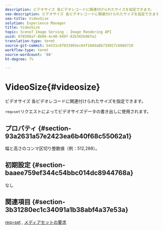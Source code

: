```yaml
---
description: ビデオサイズ 各ビデオレコードに関連付けられたサイズを指定できます。
seo-description: ビデオサイズ 各ビデオレコードに関連付けられたサイズを指定できます。
seo-title: VideoSize
solution: Experience Manager
title: VideoSize
topic: Scene7 Image Serving - Image Rendering API
uuid: 078508a7-8b06-4c40-9497-82b365b96fe2
translation-type: tm+mt
source-git-commit: b4331c6f033903ec64f168da0b739927c6066710
workflow-type: tm+mt
source-wordcount: '66'
ht-degree: 7%

---
```



# VideoSize{#videosize}

ビデオサイズ 各ビデオレコードに関連付けられたサイズを指定できます。

`req=set`リクエストによってビデオサイズデータの書き出しに使用されます。

## プロパティ {#section-93a2631a57e2423ea6b40f68c55062a1}

幅と高さのコンマ区切り整数値（例：512,288）。

## 初期設定 {#section-baaee759ef344c54bbc014dc8944768a}

なし

## 関連項目 {#section-3b31280ec1c34091a1b38abf4a37e53a}

[req=set](/help/aem-is-ir-api/is-api/http-ref/image-serving-api-ref/c-http-protocol-reference/c-command-reference/r-req/r-set.md) , [メディアセットの要求](/help/aem-is-ir-api/is-api/http-ref/image-serving-api-ref/c-http-protocol-reference/c-syntax-and-features/r-media-set-requests.md)
